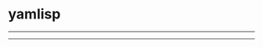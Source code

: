 # yamlisp

--------------------------------------------------------------------------

 

--------------------------------------------------------------------------
